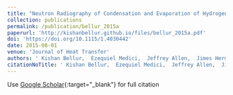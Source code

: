 ```yaml
---
title: "Neutron Radiography of Condensation and Evaporation of Hydrogen in a Cryogenic Condition"
collection: publications
permalink: /publication/bellur_2015a
paperurl: 'http://kishanbellur.github.io/files/bellur_2015a.pdf'
doi: 'https://doi.org/10.1115/1.4030442'
date: 2015-08-01
venue: 'Journal of Heat Transfer'
authors: ' Kishan Bellur,  Ezequiel Medici,  Jeffrey Allen,  Jimes Hermanson,  Arun Tamilarasan,  Daniel Hussey,  David Jacobson,  Juscelino Leao,  John McQuillen.'
citationNoTitle: ' Kishan Bellur,  Ezequiel Medici,  Jeffrey Allen,  Jimes Hermanson,  Arun Tamilarasan,  Daniel Hussey,  David Jacobson,  Juscelino Leao,  John McQuillen. <i>Journal of Heat Transfer</i>, 2015.'
---
```

Use [Google Scholar](https://scholar.google.com/scholar?q=Neutron+Radiography+of+Condensation+and+Evaporation+of+Hydrogen+in+a+Cryogenic+Condition){:target="_blank"} for full citation